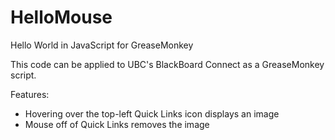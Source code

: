 HelloMouse
==========

Hello World in JavaScript for GreaseMonkey

This code can be applied to UBC's BlackBoard Connect as a GreaseMonkey script.

Features:
* Hovering over the top-left Quick Links icon displays an image
* Mouse off of Quick Links removes the image
